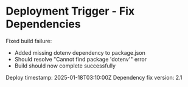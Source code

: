 # Deployment Trigger - Fix Dependencies

Fixed build failure:

- Added missing dotenv dependency to package.json
- Should resolve "Cannot find package 'dotenv'" error
- Build should now complete successfully

Deploy timestamp: 2025-01-18T03:10:00Z
Dependency fix version: 2.1
